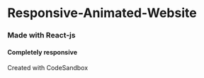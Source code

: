 # Responsive-Animated-Website
### Made with React-js
#### Completely responsive 

Created with CodeSandbox
